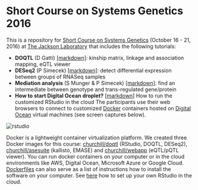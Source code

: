 # Short Course on Systems Genetics 2016


This is a repository for [Short Course on Systems Genetics](https://www.jax.org/education-and-learning/education-calendar/2016/october/short-course-on-systems-genetics) (October 16 - 21, 2016) at [The Jackson Laboratory](http://www.jax.org) that includes the following tutorials:

* __DOQTL__ (D Gatti) [[markdown]](https://github.com/churchill-lab/sysgen2016/blob/master/markdown/DOQTL_workshop_2015.Rmd): kinship matrix, linkage and association mapping, eQTL viewer
* __DESeq2__ (P Simecek) [[markdown]](https://github.com/churchill-lab/sysgen2016/blob/master/markdown/DEseq.md): detect differential expression between groups of RNASeq samples
* __Mediation analysis__ (S Munger & P Simecek) [[markdown]](https://cdn.rawgit.com/churchill-lab/sysgen2016/master/markdown/mediation.examples.html): find an intermediate between genotype and trans-regulated gene/protein
* __How to start Digital Ocean droplet?__ [[markdown]](https://github.com/churchill-lab/sysgen2016/blob/master/start_droplet.md) How to run the customized RStudio in the cloud
The participants use their web browsers to connect to customized [Docker](https://docs.docker.com/) containers hosted on [Digital Ocean](https://www.digitalocean.com/?refcode=673c97887267) virtual machines (see screen captures below).

![rstudio](figures/rstudio.jpg) 

Docker is a lightweight container virtualization platform. We created three Docker images for this course: [churchill/doqtl](https://github.com/churchill-lab/sysgen2016/tree/master/docker/doqtl) (RStudio, DOQTL, DESeq2), [churchill/asesuite](https://github.com/churchill-lab/sysgen2016/blob/master/docker/asesuite/Dockerfile) (kallisto, EMASE) and [churchill/webapp](https://github.com/churchill-lab/sysgen2016/blob/master/docker/webapp/Dockerfile) (eQTL/pQTL viewer).  You can run docker containers on your computer or in the cloud environments like AWS, Digital Ocean, Microsoft Azure or Google Cloud. [Dockerfiles](https://github.com/churchill-lab/sysgen2016/blob/master/docker/asesuite/Dockerfile) can also serve as a list of instructions how to install the software on your computer. See [here](https://github.com/churchill-lab/sysgen2016/blob/master/start_droplet.md) how to set up your own RStudio in the cloud. 
 
